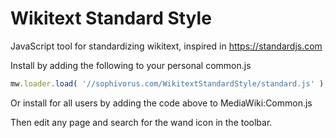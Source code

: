 # Wikitext Standard Style

JavaScript tool for standardizing wikitext, inspired in https://standardjs.com

Install by adding the following to your personal common.js

```javascript
mw.loader.load( '//sophivorus.com/WikitextStandardStyle/standard.js' );
```

Or install for all users by adding the code above to MediaWiki:Common.js

Then edit any page and search for the wand icon in the toolbar.
